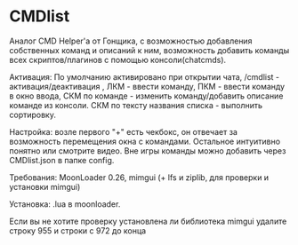 # CMDlist
Аналог CMD Helper'a от Гонщика, с возможностью добавления собственных команд и описаний к ним, возможность добавить команды всех скриптов/плагинов с помощью консоли(chatcmds).

Активация: По умолчанию активировано при открытии чата, /cmdlist - активация/деактивация , ЛКМ - ввести команду, ПКМ - ввести команду в окно ввода, СКМ по команде - изменить команду/добавить описание команде из консоли. СКМ по тексту названия списка - выполнить сортировку.

Настройка: возле первого "+" есть чекбокс, он отвечает за возможность перемещения окна с командами. Остальное интуитивно понятно или смотрите видео. Вне игры команды можно добавить через CMDlist.json в папке config.

Требования: MoonLoader 0.26, mimgui (+ lfs и ziplib, для проверки и установки mimgui)

Установка: .lua в moonloader.

Если вы не хотите проверку установлена ли библиотека mimgui удалите строку 955 и строки с 972 до конца
